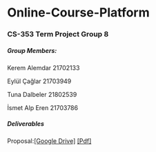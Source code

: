 # Online-Course-Platform

### CS-353 Term Project Group 8


##### Group Members:

Kerem Alemdar 21702133

Eylül Çağlar 21703949

Tuna Dalbeler 21802539

İsmet Alp Eren 21703786

##### Deliverables

Proposal:[[Google Drive]](https://docs.google.com/document/d/17n14EgSR7i4Im_jHueK-UOxeT5s4sd2QEcyfGfCwWnw/edit#) [[Pdf]](./CS353_Proposal.pdf)

